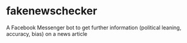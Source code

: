 # fakenewschecker
A Facebook Messenger bot to get further information (political leaning, accuracy, bias) on a news article
